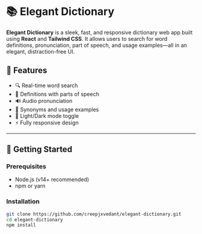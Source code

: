 # 📚 Elegant Dictionary

**Elegant Dictionary** is a sleek, fast, and responsive dictionary web app built using **React** and **Tailwind CSS**. It allows users to search for word definitions, pronunciation, part of speech, and usage examples—all in an elegant, distraction-free UI.

## 🌟 Features

- 🔍 Real-time word search
- 📖 Definitions with parts of speech
- 🔊 Audio pronunciation
- 🧠 Synonyms and usage examples
- 🌙 Light/Dark mode toggle
- ⚡ Fully responsive design


---

## 🚀 Getting Started

### Prerequisites

- Node.js (v14+ recommended)
- npm or yarn

### Installation

```bash
git clone https://github.com/creepjxvedant/elegant-dictionary.git
cd elegant-dictionary
npm install
